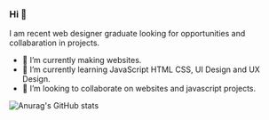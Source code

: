 ### Hi 👋
I am recent web designer graduate looking for opportunities and collabaration in projects.
- 🥚 I’m currently making websites.
- 🦕 I’m currently learning JavaScript HTML CSS, UI Design and UX Design.
- 🦖 I’m looking to collaborate on websites and javascript projects.

![Anurag's GitHub stats](https://github-readme-stats.vercel.app/api?username=palmaxp&show_icons=true&theme=radical)
